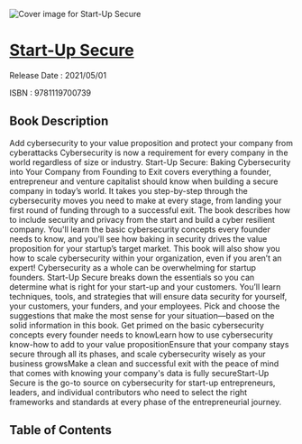 ![Cover image for Start-Up Secure](https://imgdetail.ebookreading.net/cover/cover/202109/EB9781119700739.jpg)

[Start-Up Secure](https://ebookreading.net/view/book/Start-Up+Secure-EB9781119700739_1.html "Start-Up Secure")
====================================================================================================================

Release Date : 2021/05/01

ISBN : 9781119700739

Book Description
-----------------

Add cybersecurity to your value proposition and protect your company from cyberattacks
Cybersecurity is now a requirement for every company in the world regardless of size or industry. Start-Up Secure: Baking Cybersecurity into Your Company from Founding to Exit covers everything a founder, entrepreneur and venture capitalist should know when building a secure company in today’s world. It takes you step-by-step through the cybersecurity moves you need to make at every stage, from landing your first round of funding through to a successful exit. The book describes how to include security and privacy from the start and build a cyber resilient company. You'll learn the basic cybersecurity concepts every founder needs to know, and you'll see how baking in security drives the value proposition for your startup’s target market. This book will also show you how to scale cybersecurity within your organization, even if you aren’t an expert!
Cybersecurity as a whole can be overwhelming for startup founders. Start-Up Secure breaks down the essentials so you can determine what is right for your start-up and your customers. You’ll learn techniques, tools, and strategies that will ensure data security for yourself, your customers, your funders, and your employees. Pick and choose the suggestions that make the most sense for your situation—based on the solid information in this book.
Get primed on the basic cybersecurity concepts every founder needs to knowLearn how to use cybersecurity know-how to add to your value propositionEnsure that your company stays secure through all its phases, and scale cybersecurity wisely as your business growsMake a clean and successful exit with the peace of mind that comes with knowing your company's data is fully secureStart-Up Secure is the go-to source on cybersecurity for start-up entrepreneurs, leaders, and individual contributors who need to select the right frameworks and standards at every phase of the entrepreneurial journey.


Table of Contents
-----------------

